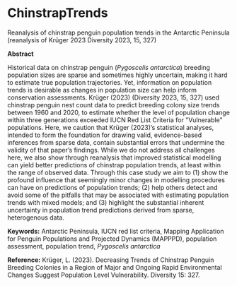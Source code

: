 # ChinstrapTrends
Reanalysis of chinstrap penguin population trends in the Antarctic Peninsula (reanalysis of Krüger 2023 Diversity 2023, 15, 327)


**Abstract**

Historical data on chinstrap penguin (_Pygoscelis antarctica_) breeding population sizes are sparse and sometimes highly uncertain, making it hard to estimate true population trajectories. Yet, information on population trends is desirable as changes in population size can help inform conservation assessments. Krüger (2023) (Diversity 2023, 15, 327) used chinstrap penguin nest count data to predict breeding colony size trends between 1960 and 2020, to estimate whether the level of population change within three generations exceeded IUCN Red List Criteria for "Vulnerable" populations. Here, we caution that Krüger (2023)’s statistical analyses, intended to form the foundation for drawing valid, evidence-based inferences from sparse data, contain substantial errors that undermine the validity of that paper’s findings. While we do not address all challenges here, we also show through reanalysis that improved statistical modelling can yield better predictions of chinstrap population trends, at least within the range of observed data. Through this case study we aim to (1) show the profound influence that seemingly minor changes in modelling procedures can have on predictions of population trends; (2) help others detect and avoid some of the pitfalls that may be associated with estimating population trends with mixed models; and (3) highlight the substantial inherent uncertainty in population trend predictions derived from sparse, heterogenous data.

**Keywords:** Antarctic Peninsula, IUCN red list criteria, Mapping Application for Penguin Populations and Projected Dynamics (MAPPPD), population assessment, population trend, _Pygoscelis antarctica_

**Reference:**
Krüger, L. (2023). Decreasing Trends of Chinstrap Penguin Breeding Colonies in a Region of Major and Ongoing Rapid Environmental Changes Suggest Population Level Vulnerability. Diversity 15: 327.

